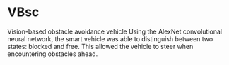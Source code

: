 # VBsc
Vision-based obstacle avoidance vehicle
Using the AlexNet convolutional neural network, the smart vehicle was able to distinguish between two states: blocked and free. This allowed the vehicle to steer when encountering obstacles ahead.
